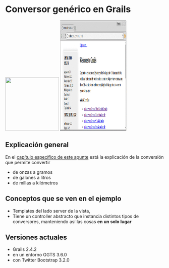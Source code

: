 # Conversor genérico en Grails

<div>
<img src="https://cloud.githubusercontent.com/assets/4549002/18518303/d6a3472a-7a75-11e6-94bf-59f101dedb20.png" height="170px" width="170px"/>
<img src="video/demo.gif" height="350px" width="210px"/>
</div>

## Explicación general
En el [capítulo específico de este apunte](https://docs.google.com/document/d/1g9Q7TxWU5hJu6_V8r63eSCek1EC1PCTL-f310XzDANE/edit#heading=h.5slbq2o2ct46) 
está la explicación de la conversión que permite convertir

* de onzas a gramos
* de galones a litros
* de millas a kilómetros

## Conceptos que se ven en el ejemplo

* Templates del lado server de la vista, 
* Tiene un controller abstracto que instancia distintos tipos de conversores, manteniendo así las cosas __en un solo lugar__

## Versiones actuales

* Grails 2.4.2
* en un entorno GGTS 3.6.0
* con Twitter Bootstrap 3.2.0


